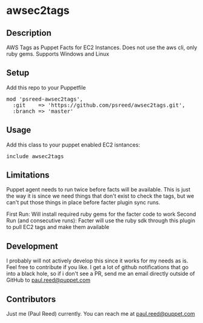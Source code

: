 # awsec2tags

## Description

AWS Tags as Puppet Facts for EC2 Instances.
Does not use the aws cli, only ruby gems.
Supports Windows and Linux

## Setup

Add this repo to your Puppetfile
<pre>
mod 'psreed-awsec2tags',
  :git    => 'https://github.com/psreed/awsec2tags.git',
  :branch => 'master'
</pre>

## Usage

Add this class to your puppet enabled EC2 isntances:
<pre>
include awsec2tags
</pre>

## Limitations

Puppet agent needs to run twice before facts will be available. This is just the way it is since we need things that don't exist to check the tags, but we can't put those things in place before facter plugin sync runs.

First Run: Will install required ruby gems for the facter code to work
Second Run (and consecutive runs): Facter will use the ruby sdk through this plugin to pull EC2 tags and make them available

## Development

I probably will not actively develop this since it works for my needs as is. Feel free to contribute if you like.
I get a lot of github notifications that go into a black hole, so if i don't see a PR, send me an email directly outside of GitHub to paul.reed@puppet.com

## Contributors

Just me (Paul Reed) currently. You can reach me at paul.reed@puppet.com



